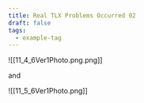 ```yaml
---
title: Real TLX Problems Occurred 02
draft: false
tags:
  - example-tag
---
```

![[11_4_6Ver1Photo.png.png]]


and

![[11_5_6Ver1Photo.png]]
